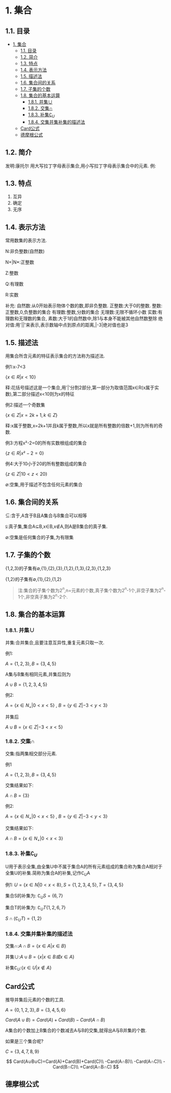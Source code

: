 # 1. 集合

## 1.1. 目录
<!-- TOC -->

- [1. 集合](#1-集合)
  - [1.1. 目录](#11-目录)
  - [1.2. 简介](#12-简介)
  - [1.3. 特点](#13-特点)
  - [1.4. 表示方法](#14-表示方法)
  - [1.5. 描述法](#15-描述法)
  - [1.6. 集合间的关系](#16-集合间的关系)
  - [1.7. 子集的个数](#17-子集的个数)
  - [1.8. 集合的基本运算](#18-集合的基本运算)
    - [1.8.1. 并集∪](#181-并集)
    - [1.8.2. 交集∩](#182-交集)
    - [1.8.3. 补集$\complement_U$](#183-补集complement_u)
    - [1.8.4. 交集并集补集的描述法](#184-交集并集补集的描述法)
  - [Card公式](#card公式)
  - [德摩根公式](#德摩根公式)

<!-- /TOC -->
## 1.2. 简介

发明:康托尔
用大写拉丁字母表示集合,用小写拉丁字母表示集合中的元素.
例:


## 1.3. 特点

1. 互异
2. 确定
3. 无序

## 1.4. 表示方法

常用数集的表示方法.

N:非负整数(自然数)

N+|N*:正整数

Z:整数

Q:有理数

R:实数

补充:
自然数:从0开始表示物体个数的数,即非负整数.
正整数:大于0的整数.
整数:正整数,0,负整数的集合
有理数:整数,分数的集合
无理数:无限不循环小数
实数:有理数和无理数的集合,
素数:大于1的自然数中,除1与本身不能被其他自然数整除
绝对值:用'||'来表示,表示数轴中点到原点的距离,|-3|绝对值也是3

## 1.5. 描述法

用集合所含元素的特征表示集合的方法称为描述法.

例1:x-7<3

$\{x∈R|x<10\}$

释:花括号描述这是一个集合,用'|'分割2部分,第一部分为取值范围x∈R(x属于实数),第二部分描述x<10则为x的特征

例2:描述一个奇数集


$\{x∈Z|x=2k+1,k∈Z\}$

释:x属于整数,x=2k+1并且k属于整数,所以x就是所有整数的倍数+1,则为所有的奇数.

例3:方程x²-2=0的所有实数根组成的集合

$\{z∈R|x²-2=0\}$


例4:大于10小于20的所有整数组成的集合

$\{z∈Z|10<z<20\}$

∅:空集,用于描述不包含任何元素的集合


## 1.6. 集合间的关系


$\subseteq$:含于,A含于B且A集合与B集合可以相等

$\subsetneqq$:真子集,集合A$\subseteq$B,x∈B,x∉A,则A是B集合的真子集.

∅:空集是任何集合的子集,为有限集

## 1.7. 子集的个数

{1,2,3}的子集有∅,{1},{2},{3},{1,2},{1,3},{2,3},{1,2,3}

{1,2}的子集有∅,{1},{2},{1,2}

> 注:集合的子集个数为2$^{n}$,n=元素的个数,真子集个数为2$^{n}$-1个,非空子集为2$^{n}$-1个,非空真子集为2$^{n}$-2个.



## 1.8. 集合的基本运算

### 1.8.1. 并集∪

并集:合并集合,且要注意互异性,重复元素只取一次.

例1:

$A=\{1,2,3\},B=\{3,4,5\}$

A集与B集有相同元素,并集后则为

$A∪B=\{1,2,3,4,5\}$

例2:

$A=\{x∈N_+|0<x<5\}$ , $B=\{y∈Z|-3<y<3\}$

并集后

$A∪B=\{x∈Z|-3<x<5\}$

### 1.8.2. 交集∩

交集:指两集相交部分元素.

例1

$A=\{1,2,3\},B=\{3,4,5\}$

交集结果如下:

$A∩B=\{3\}$

例2:

$A=\{x∈N_+|0<x<5\}$ , $B=\{y∈Z|-3<y<3\}$

交集结果如下:

$A∩B=\{x∈N_+|0<x<3\}$

### 1.8.3. 补集$\complement_U$

U用于表示全集,由全集U中不属于集合A的所有元素组成的集合称为集合A相对于全集U的补集.简称为集合A的补集,记作$\complement_U$A

例1:
$U=\{x∈N|0<x<8\},S=\{1,2,3,4,5\},T=\{3,4,5\}$

集合S的补集为: $\complement_US=\{6,7\}$

集合T的补集为: $\complement_UT\{1,2,6,7\}$

$S∩(\complement_UT)=\{1,2\}$

### 1.8.4. 交集并集补集的描述法

交集∩:$A∩B=\{x∈A|x∈B\}$

并集∪:$A∪B=\{x|x∈B或x∈A\}$

补集$\complement_U$:$\{x∈U|x∉A\}$

## Card公式

推导并集后元素的个数的工具.

$A=\{0,1,2,3\},B=\{3,4,5,6\}$

$Card(A∪B)=Card(A)+Card(B)-Card(A∩B)$

A集合的个数加上B集合的个数减去A与B的交集,就得出A与B并集的个数.

如果是三个集合呢?

$C=\{3,4,7,8,9\}$

$$
Card(A∪B∪C)=Card(A)+Card(B)+Card(C)\\
-Card(A∩B)\\
-Card(A∩C)\\
-Card(B∩C)\\
+Card(A∩B∩C)
$$


## 德摩根公式